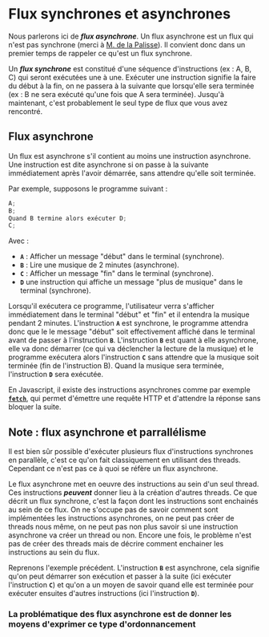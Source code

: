 # Flux synchrones et asynchrones

Nous parlerons ici de ***flux asynchrone***. Un flux asynchrone est un flux qui n'est pas synchrone (merci à [M. de la Palisse](https://fr.wikipedia.org/wiki/Lapalissade)). Il convient donc dans un premier temps de rappeler ce qu'est un flux synchrone.

Un ***flux synchrone*** est constitué d'une séquence d'instructions (ex : A, B, C) qui seront exécutées une à une. Exécuter une instruction signifie la faire du début à la fin, on ne passera à la suivante que lorsqu'elle sera terminée (ex : B ne sera exécuté qu'une fois que A sera terminée).
Jusqu'à maintenant, c'est probablement le seul type de flux que vous avez rencontré.

## Flux asynchrone

Un flux est asynchrone s'il contient au moins une instruction asynchrone.
Une instruction est dite asynchrone si on passe à la suivante immédiatement après l'avoir démarrée, sans attendre qu'elle soit terminée.

Par exemple, supposons le programme suivant :

```typescript
A; 
B; 
Quand B termine alors exécuter D;
C;
```

Avec :

* **`A`** : Afficher un message "début" dans le terminal (synchrone).
* **`B`** : Lire une musique de 2 minutes (asynchrone).
* **`C`** : Afficher un message "fin" dans le terminal (synchrone).
* **`D`** une instruction qui affiche un message "plus de musique" dans le terminal (synchrone).

Lorsqu'il exécutera ce programme, l'utilisateur verra s'afficher immédiatement dans le terminal "début" et "fin" et il entendra la musique pendant 2 minutes. L'instruction **`A`** est synchrone, le programme attendra donc que le le message "début" soit effectivement affiché dans le terminal avant de passer à l'instruction **`B`**. L'instruction **`B`** est quant à elle asynchrone, elle va donc démarrer (ce qui va déclencher la lecture de la musique) et le programme exécutera alors l'instruction **`C`** sans attendre que la musique soit terminée (fin de l'instruction B). Quand la musique sera terminée, l'instruction **`D`** sera exécutée.

En Javascript, il existe des instructions asynchrones comme par exemple [**`fetch`**](https://developer.mozilla.org/fr/docs/Web/API/Fetch_API), qui permet d'émettre une requête HTTP et d'attendre la réponse sans bloquer la suite.

## Note : flux asynchrone et parrallélisme

Il est bien sûr possible d'exécuter plusieurs flux d'instructions synchrones en parallèle, c'est ce qu'on fait classiquement en utilisant des threads. Cependant ce n'est pas ce à quoi se réfère un flux asynchrone.

Le flux asynchrone met en oeuvre des instructions au sein d'un seul thread. Ces instructions ***peuvent*** donner lieu à la création d'autres threads. Ce que décrit un flux synchrone, c'est la façon dont les instructions sont enchainés au sein de ce flux. On ne s'occupe pas de savoir comment sont implémentées les instructions asynchrones, on ne peut pas créer de threads nous même, on ne peut pas non plus savoir si une instruction asynchrone va créer un thread ou non. Encore une fois, le problème n'est pas de créer des threads mais de décrire comment enchainer les instructions au sein du flux.

Reprenons l'exemple précédent. L'instruction **`B`** est asynchrone, cela signifie qu'on peut démarrer son exécution et passer à la suite (ici exécuter l'instruction **`C`**) et qu'on a un moyen de savoir quand elle est terminée pour exécuter ensuites d'autres instructions (ici l'instruction **`D`**).

### La problématique des flux asynchrone est de donner les moyens d'exprimer ce type d'ordonnancement
